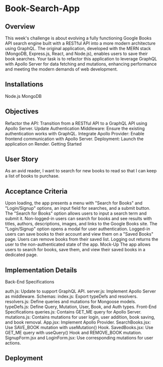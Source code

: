 # Book-Search-App

## Overview

This week's challenge is about evolving a fully functioning Google Books API search engine built with a RESTful API into a more modern architecture using GraphQL. The original application, developed with the MERN stack (MongoDB, Express.js, React, and Node.js), enables users to save their book searches. Your task is to refactor this application to leverage GraphQL with Apollo Server for data fetching and mutations, enhancing performance and meeting the modern demands of web development.


## Installations

Node.js
MongoDB


## Objectives

Refactor the API: Transition from a RESTful API to a GraphQL API using Apollo Server.
Update Authentication Middleware: Ensure the existing authentication works with GraphQL.
Integrate Apollo Provider: Enable frontend communication with Apollo Server.
Deployment: Launch the application on Render.
Getting Started

## User Story
As an avid reader, I want to search for new books to read so that I can keep a list of books to purchase.

## Acceptance Criteria
Upon loading, the app presents a menu with "Search for Books" and "Login/Signup" options, an input field for searches, and a submit button.
The "Search for Books" option allows users to input a search term and submit it.
Non-logged-in users can search for books and see results with titles, authors, descriptions, images, and links to the Google Books site.
The "Login/Signup" option opens a modal for user authentication.
Logged-in users can save books to their account and view them on a "Saved Books" page.
Users can remove books from their saved list.
Logging out returns the user to the non-authenticated state of the app.
Mock-Up
The app allows users to search for books, save them, and view their saved books in a dedicated page.

## Implementation Details

Back-End Specifications

auth.js: Update to support GraphQL API.
server.js: Implement Apollo Server as middleware.
Schemas:
index.js: Export typeDefs and resolvers.
resolvers.js: Define queries and mutations for Mongoose models.
typeDefs.js: Define Query, Mutation, User, Book, and Auth types.
Front-End Specifications
queries.js: Contains GET_ME query for Apollo Server.
mutations.js: Contains mutations for user login, user addition, book saving, and book removal.
App.jsx: Implement Apollo Provider.
SearchBooks.jsx: Use SAVE_BOOK mutation with useMutation() Hook.
SavedBooks.jsx: Use GET_ME query with useQuery() Hook and REMOVE_BOOK mutation.
SignupForm.jsx and LoginForm.jsx: Use corresponding mutations for user actions.

## Deployment

